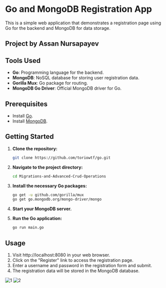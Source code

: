 # Go and MongoDB Registration App

This is a simple web application that demonstrates a registration page using Go for the backend and MongoDB for data storage.

## Project by Assan Nursapayev

## Tools Used

- **Go**: Programming language for the backend.
- **MongoDB**: NoSQL database for storing user registration data.
- **Gorilla Mux**: Go package for routing.
- **MongoDB Go Driver**: Official MongoDB driver for Go.

## Prerequisites

- Install [Go](https://golang.org/doc/install).
- Install [MongoDB](https://docs.mongodb.com/manual/installation/).

## Getting Started

1. **Clone the repository:**

   ```bash
   git clone https://github.com/toriowtf/go.git
   ```
2. **Navigate to the project directory:**
   ```bash
   cd Migrations-and-Advanced-Crud-Operations
   ```
3. **Install the necessary Go packages:**
   ```bash
   go get -u github.com/gorilla/mux
   go get go.mongodb.org/mongo-driver/mongo
   ```
4. **Start your MongoDB server.**
5. **Run the Go application:**
   ```bash
   go run main.go
   ```
## Usage
1. Visit http://localhost:8080 in your web browser.
2. Click on the "Register" link to access the registration page.
3. Enter a username and password in the registration form and submit.
4. The registration data will be stored in the MongoDB database.

![1](https://cdn.discordapp.com/attachments/837294904203411487/1196122725832462387/Screenshot_1.png?ex=65b67b18&is=65a40618&hm=6187e58c91cf700439e90dde7bba93b7798afccce4a857f26a11570c57f42062&)
![2](https://cdn.discordapp.com/attachments/837294904203411487/1196122726176407603/Screenshot_2.png?ex=65b67b18&is=65a40618&hm=a0c25deb14b56e5d69f49e5bbe711f3a938709b64e0f84dc5147b8769dc2558b&)

